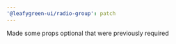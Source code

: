 ```yaml
---
'@leafygreen-ui/radio-group': patch
---
```


Made some props optional that were previously required
